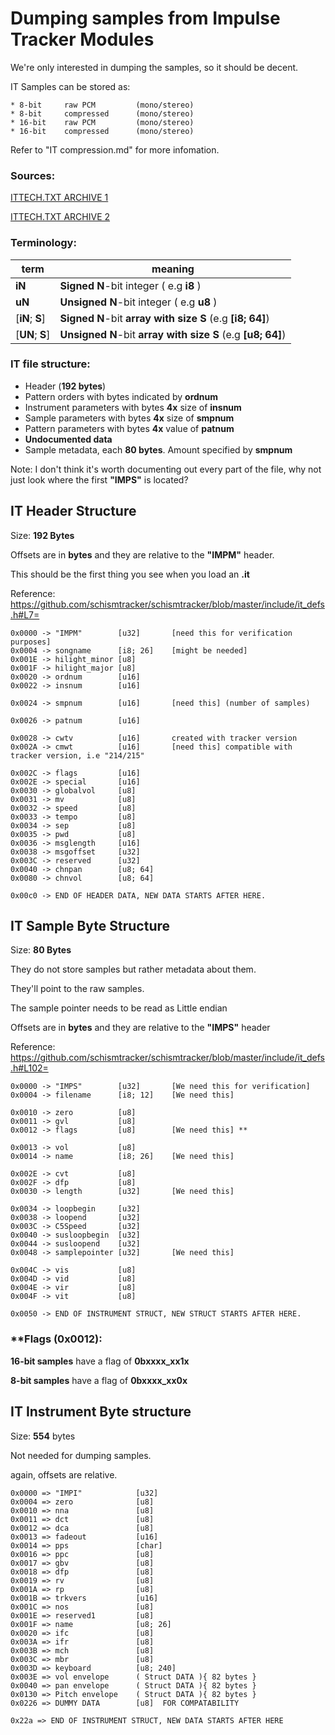 # Dumping samples from Impulse Tracker Modules

We're only interested in dumping the samples, so it should be decent.

IT Samples can be stored as:
```
* 8-bit     raw PCM         (mono/stereo)
* 8-bit     compressed      (mono/stereo)
* 16-bit    raw PCM         (mono/stereo)
* 16-bit    compressed      (mono/stereo)
```
Refer to "IT compression.md" for more infomation.

### Sources:

[ITTECH.TXT ARCHIVE 1](https://web.archive.org/web/20220610182703/https://github.com/schismtracker/schismtracker/wiki/ITTECH.TXT)

[ITTECH.TXT ARCHIVE 2](https://ia600506.us.archive.org/view_archive.php?archive=/4/items/msdos_it214c_shareware/it214c.zip&file=ITTECH.TXT)


### Terminology:
|term| meaning|
|---|---|
|**iN**|**Signed** **N**-bit integer ( e.g **i8** )|
|**uN**|**Unsigned** **N**-bit integer ( e.g **u8** )|
| [**iN**; **S**]| **Signed** **N**-bit **array with size S**  (e.g **[i8; 64]**)|
| [**UN**; **S**]| **Unsigned** **N**-bit **array with size S**  (e.g **[u8; 64]**)|


### IT file structure:
* Header (**192 bytes**)
* Pattern orders with bytes indicated by **ordnum**
* Instrument parameters with bytes **4x** size of **insnum**
* Sample parameters with bytes **4x** size of **smpnum**
* Pattern parameters with bytes **4x** value of **patnum**
* **Undocumented data**
* Sample metadata, each **80 bytes**. Amount specified by **smpnum**

Note: I don't think it's worth documenting out every part of the file, why not just look where the first **"IMPS"** is located?

## IT Header Structure
Size: **192 Bytes** 

Offsets are in **bytes** and they are relative to the **"IMPM"** header.

This should be the first thing you see when you load an **.it**

Reference: https://github.com/schismtracker/schismtracker/blob/master/include/it_defs.h#L7=

```
0x0000 -> "IMPM"        [u32]       [need this for verification purposes]
0x0004 -> songname      [i8; 26]    [might be needed]
0x001E -> hilight_minor [u8]
0x001F -> hilight_major [u8]
0x0020 -> ordnum        [u16]
0x0022 -> insnum        [u16] 

0x0024 -> smpnum        [u16]       [need this] (number of samples)

0x0026 -> patnum        [u16]

0x0028 -> cwtv          [u16]       created with tracker version
0x002A -> cmwt          [u16]       [need this] compatible with tracker version, i.e "214/215"

0x002C -> flags         [u16]
0x002E -> special       [u16]
0x0030 -> globalvol     [u8]
0x0031 -> mv            [u8]
0x0032 -> speed         [u8]
0x0033 -> tempo         [u8]
0x0034 -> sep           [u8]
0x0035 -> pwd           [u8]
0x0036 -> msglength     [u16]
0x0038 -> msgoffset     [u32]
0x003C -> reserved      [u32]
0x0040 -> chnpan        [u8; 64]
0x0080 -> chnvol        [u8; 64]

0x00c0 -> END OF HEADER DATA, NEW DATA STARTS AFTER HERE. 

```





## IT Sample Byte Structure
Size: **80 Bytes**

They do not store samples but rather metadata about them. 

They'll point to the raw samples. 

The sample pointer needs to be read as Little endian


Offsets are in **bytes** and they are relative to the **"IMPS"** header

Reference: https://github.com/schismtracker/schismtracker/blob/master/include/it_defs.h#L102=

```
0x0000 -> "IMPS"        [u32]       [We need this for verification]
0x0004 -> filename      [i8; 12]    [We need this]

0x0010 -> zero          [u8]
0x0011 -> gvl           [u8]        
0x0012 -> flags         [u8]        [We need this] **

0x0013 -> vol           [u8]
0x0014 -> name          [i8; 26]    [We need this]

0x002E -> cvt           [u8]
0x002F -> dfp           [u8]
0x0030 -> length        [u32]       [We need this]

0x0034 -> loopbegin     [u32]
0x0038 -> loopend       [u32]
0x003C -> C5Speed       [u32]
0x0040 -> susloopbegin  [u32]
0x0044 -> susloopend    [u32]
0x0048 -> samplepointer [u32]       [We need this]

0x004C -> vis           [u8]
0x004D -> vid           [u8]
0x004E -> vir           [u8]
0x004F -> vit           [u8]

0x0050 -> END OF INSTRUMENT STRUCT, NEW STRUCT STARTS AFTER HERE.
```

### **Flags (0x0012):


**16-bit samples** have a flag of   **0bxxxx_xx1x**

**8-bit samples** have a flag of    **0bxxxx_xx0x**






## IT Instrument Byte structure
Size: **554** bytes

Not needed for dumping samples. 

again, offsets are relative.
```
0x0000 => "IMPI"            [u32]
0x0004 => zero              [u8]
0x0010 => nna               [u8]
0x0011 => dct               [u8]
0x0012 => dca               [u8]
0x0013 => fadeout           [u16]
0x0014 => pps               [char]
0x0016 => ppc               [u8]
0x0017 => gbv               [u8]
0x0018 => dfp               [u8]
0x0019 => rv                [u8]
0x001A => rp                [u8]
0x001B => trkvers           [u16]
0x001C => nos               [u8]
0x001E => reserved1         [u8]
0x001F => name              [u8; 26]
0x0020 => ifc               [u8]
0x003A => ifr               [u8]
0x003B => mch               [u8]
0x003C => mbr               [u8]
0x003D => keyboard          [u8; 240]
0x003E => vol envelope      ( Struct DATA ){ 82 bytes }
0x0040 => pan envelope      ( Struct DATA ){ 82 bytes }
0x0130 => Pitch envelope    ( Struct DATA ){ 82 bytes }
0x0226 => DUMMY DATA        [u8]  FOR COMPATABILITY

0x22a => END OF INSTRUMENT STRUCT, NEW DATA STARTS AFTER HERE
```

